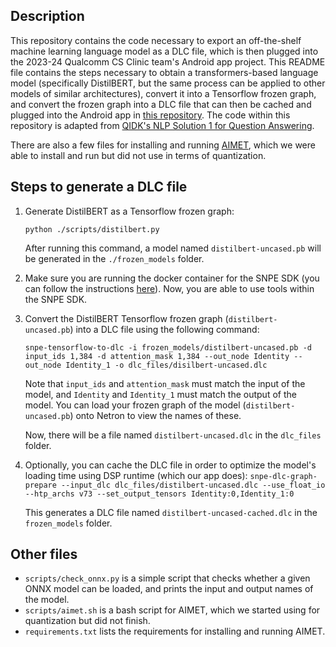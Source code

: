 ## Description
This repository contains the code necessary to export an off-the-shelf machine learning language model as a DLC file, which is then plugged into the 2023-24 Qualcomm CS Clinic team's Android app project. This README file contains the steps necessary to obtain a transformers-based language model (specifically DistilBERT, but the same process can be applied to other models of similar architectures), convert it into a Tensorflow frozen graph, and convert the frozen graph into a DLC file that can then be cached and plugged into the Android app in [this repository](github.com/tanvikad/qualcomm-hmc-app/edit/master/README.md). The code within this repository is adapted from [QIDK's NLP Solution 1 for Question Answering](https://github.com/quic/qidk/tree/master/Solutions/NLPSolution1-QuestionAnswering). 

There are also a few files for installing and running [AIMET](https://github.com/quic/aimet), which we were able to install and run but did not use in terms of quantization. 

## Steps to generate a DLC file
1.  Generate DistilBERT as a Tensorflow frozen graph:
    
    `python ./scripts/distilbert.py`
    
    After running this command, a model named `distilbert-uncased.pb` will be generated in the `./frozen_models` folder.
2.  Make sure you are running the docker container for the SNPE SDK (you can follow the instructions [here](https://github.com/quic/qidk/tree/master/Tools/snpe-docker)). Now, you are able to use tools within the SNPE SDK.
3.  Convert the DistilBERT Tensorflow frozen graph (`distilbert-uncased.pb`) into a DLC file using the following command:
    
    `snpe-tensorflow-to-dlc -i frozen_models/distilbert-uncased.pb -d input_ids 1,384 -d attention_mask 1,384 --out_node Identity --out_node Identity_1 -o dlc_files/disilbert-uncased.dlc`
    
    Note that `input_ids` and `attention_mask` must match the input of the model, and `Identity` and `Identity_1` must match the output of the model. You can load your frozen graph of the model (`distilbert-uncased.pb`) onto Netron to view the names of these.

    Now, there will be a file named `distilbert-uncased.dlc` in the `dlc_files` folder.
4.  Optionally, you can cache the DLC file in order to optimize the model's loading time using DSP runtime (which our app does):
    `snpe-dlc-graph-prepare --input_dlc dlc_files/distilbert-uncased.dlc --use_float_io --htp_archs v73 --set_output_tensors Identity:0,Identity_1:0`

    This generates a DLC file named `distilbert-uncased-cached.dlc` in the `frozen_models` folder.

## Other files
- `scripts/check_onnx.py` is a simple script that checks whether a given ONNX model can be loaded, and prints the input and output names of the model.
- `scripts/aimet.sh` is a bash script for AIMET, which we started using for quantization but did not finish.
- `requirements.txt` lists the requirements for installing and running AIMET. 
